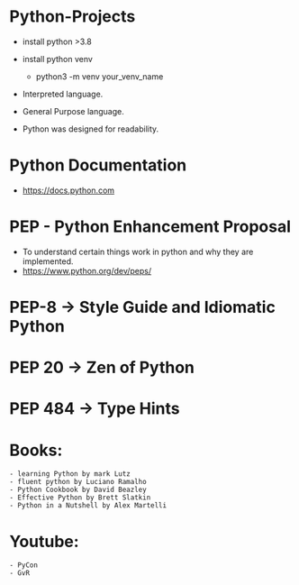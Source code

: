 # Python-Projects

- install python >3.8
- install python venv
    - python3 -m venv your_venv_name

- Interpreted language.
- General Purpose language.
- Python was designed for readability.

# Python Documentation

- https://docs.python.com

# PEP - Python Enhancement Proposal

- To understand certain things work in python and why they are implemented.
- https://www.python.org/dev/peps/

# PEP-8 -> Style Guide and Idiomatic Python

# PEP 20 -> Zen of Python

# PEP 484 -> Type Hints

# Books:

    - learning Python by mark Lutz
    - fluent python by Luciano Ramalho
    - Python Cookbook by David Beazley
    - Effective Python by Brett Slatkin
    - Python in a Nutshell by Alex Martelli

# Youtube:

    - PyCon
    - GvR
